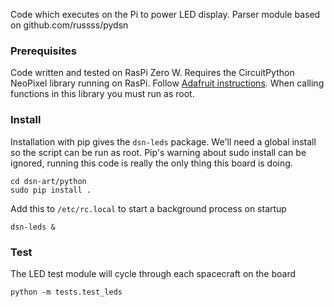 Code which executes on the Pi to power LED display. Parser module based on github.com/russss/pydsn

### Prerequisites
Code written and tested on RasPi Zero W. Requires the CircuitPython NeoPixel library running on RasPi. Follow [Adafruit instructions](https://learn.adafruit.com/circuitpython-on-raspberrypi-linux/overview). When calling functions in this library you must run as root.

### Install
Installation with pip gives the `dsn-leds` package. We'll need a global install so the script can be run as root. Pip's warning about sudo install can be ignored, running this code is really the only thing this board is doing.

```
cd dsn-art/python
sudo pip install .
```
Add this to `/etc/rc.local` to start a background process on startup

```
dsn-leds &
```

### Test 
The LED test module will cycle through each spacecraft on the board
```
python -m tests.test_leds
```

